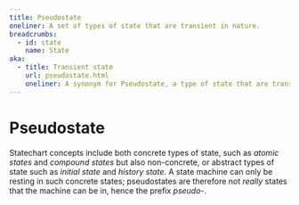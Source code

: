 ```yaml
---
title: Pseudostate
oneliner: A set of types of state that are transient in nature. 
breadcrumbs:
  - id: state
    name: State
aka:
  - title: Transient state
    url: pseudostate.html
    oneliner: A synonym for Pseudostate, a type of state that are transient in nature.
---
```


# Pseudostate

Statechart concepts include both concrete types of state, such as _atomic states_ and _compound states_ but also non-concrete, or abstract types of state such as _initial state_ and _history state_.  A state machine can only be resting in such concrete states; pseudostates are therefore not _really_ states that the machine can be in, hence the prefix _pseudo-_.

